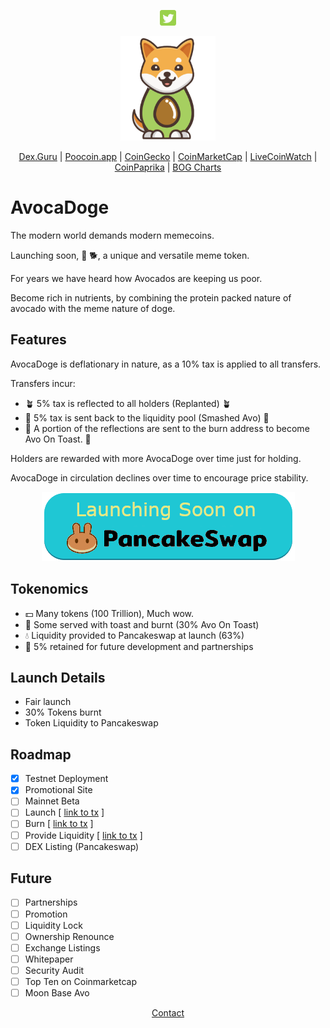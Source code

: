 
<div id="social" align="center"><p>
<a href="http://twitter.com/DogeAvoca?utm_source=avocadoge.net"><img src="social/twitter.png" width="5%" /></a>
</p></div>

<div align="center"><img src="avocadoge.svg" width="30%" alt="avocadoge logo" /></div>

<div align="center"><p>
<a href="https://dex.guru/token/0x2260fac5e5542a773aa44fbcfedf7c193bc2c599-eth?utm_source=avocadoge.net">Dex.Guru</a> | 
<a href="https://poocoin.app/tokens/0xe2df9f730c54400934c06a17462c41c0806ed8?utm_source=avocadoge.net">Poocoin.app</a> |
<a href="https://www.coingecko.com/en/coins/avocadoge?utm_source=avocadoge.net">CoinGecko</a> |
<a href="https://coinmarketcap.com/currencies/avocadoge/?utm_source=avocadoge.net">CoinMarketCap</a> |
<a href="https://www.livecoinwatch.com/price/Avocadoge-AVODOGE?utm_source=avocadoge.net">LiveCoinWatch</a> |
<a href="https://coinpaprika.com/coin/avodoge-avocadoge/?utm_source=avocadoge.net">CoinPaprika</a> |
<a href="https://charts.bogged.finance/0xAe2DF9F730c5400934c06a17462c4C08a06ED8?utm_source=avocadoge.net">BOG Charts</a>
</p></div>

# AvocaDoge

The modern world demands modern memecoins.

Launching soon, 🥑 🐕, a unique and versatile meme token.

For years we have heard how Avocados are keeping us poor. 

Become rich in nutrients, by combining the protein packed nature of avocado with the meme nature of doge.

## Features

AvocaDoge is deflationary in nature, as a 10% tax is applied to all transfers.

Transfers incur:
  
* 🪴 5% tax is reflected  to all holders (Replanted) 🪴
* 🔨 5% tax is sent back to the liquidity pool (Smashed Avo) 🔨
* 🍞 A portion of the reflections are sent to the burn address to become Avo On Toast. 🍞
  
Holders are rewarded with more AvocaDoge over time just for holding.

AvocaDoge in circulation declines over time to encourage price stability.

<div align="center"><img src="pancakeswap.png" /></div>

## Tokenomics

* 💵 Many tokens (100 Trillion), Much wow.
* 🍞 Some served with toast and burnt (30% Avo On Toast) 
* 💧 Liquidity provided to Pancakeswap at launch (63%) 
* 🤝 5% retained for future development and partnerships 

## Launch Details

* Fair launch
* 30% Tokens burnt
* Token Liquidity to Pancakeswap

## Roadmap

* [x] Testnet Deployment
* [x] Promotional Site
* [ ] Mainnet Beta
* [ ] Launch [ [link to tx](bscscan.com/token/0x09d0201faf1623b1c58F485364dC7B1893Ebc#balances) ]
* [ ] Burn [ [link to tx](bscscan.com/token/0x09d0201faf1623b1c58F485364dC7B1893Ebc#balances) ]
* [ ] Provide Liquidity [ [link to tx](bscscan.com/token/0x09d0201faf1623b1c58F485364dC7B1893Ebc#balances) ]
* [ ] DEX Listing (Pancakeswap)

## Future

* [ ] Partnerships
* [ ] Promotion
* [ ] Liquidity Lock
* [ ] Ownership Renounce
* [ ] Exchange Listings
* [ ] Whitepaper
* [ ] Security Audit
* [ ] Top Ten on Coinmarketcap
* [ ] Moon Base Avo

<div align="center"><p>
<a href="mailto:avocadogetoken@gmail.com">Contact</a>
</p>
</div>

